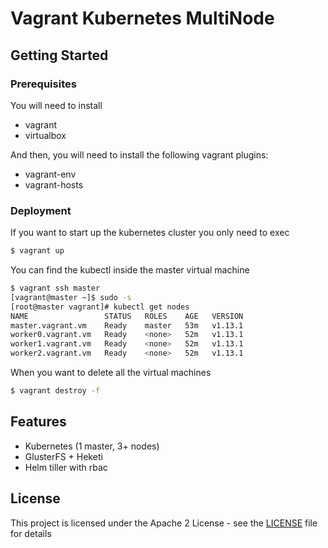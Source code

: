 # Vagrant Kubernetes MultiNode

## Getting Started

### Prerequisites

You will need to install

* vagrant
* virtualbox

And then, you will need to install the following vagrant plugins:

* vagrant-env
* vagrant-hosts

### Deployment

If you want to start up the kubernetes cluster you only need to exec

```bash
$ vagrant up
```

You can find the kubectl inside the master virtual machine

```bash
$ vagrant ssh master
[vagrant@master ~]$ sudo -s
[root@master vagrant]# kubectl get nodes
NAME                 STATUS   ROLES    AGE   VERSION
master.vagrant.vm    Ready    master   53m   v1.13.1
worker0.vagrant.vm   Ready    <none>   52m   v1.13.1
worker1.vagrant.vm   Ready    <none>   52m   v1.13.1
worker2.vagrant.vm   Ready    <none>   52m   v1.13.1
```

When you want to delete all the virtual machines

```bash
$ vagrant destroy -f
```

## Features

* Kubernetes (1 master, 3+ nodes)
* GlusterFS + Heketi
* Helm tiller with rbac

## License

This project is licensed under the Apache 2 License - see the [LICENSE](LICENSE) file for details
